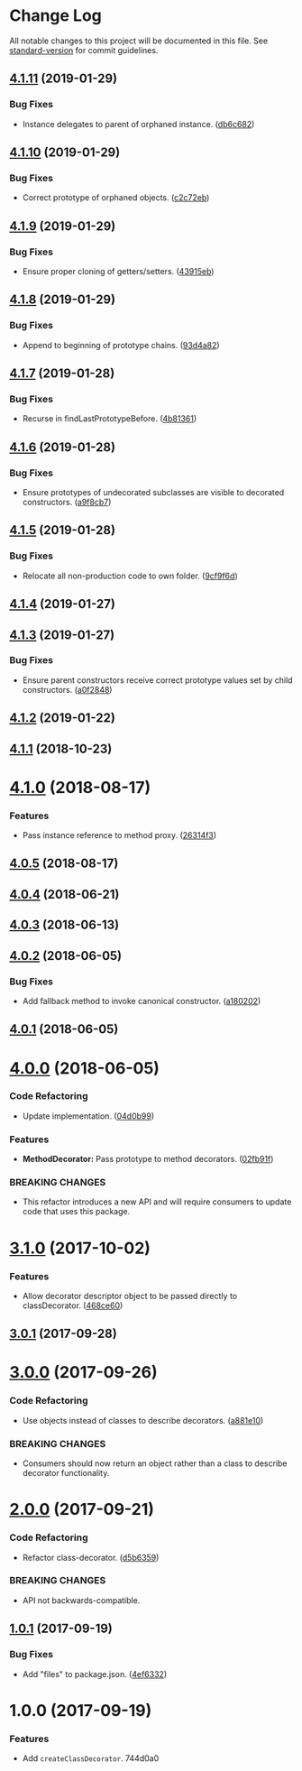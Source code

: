 # Change Log

All notable changes to this project will be documented in this file. See [standard-version](https://github.com/conventional-changelog/standard-version) for commit guidelines.

<a name="4.1.11"></a>
## [4.1.11](https://github.com/darkobits/class-decorator/compare/v4.1.10...v4.1.11) (2019-01-29)


### Bug Fixes

* Instance delegates to parent of orphaned instance. ([db6c682](https://github.com/darkobits/class-decorator/commit/db6c682))



<a name="4.1.10"></a>
## [4.1.10](https://github.com/darkobits/class-decorator/compare/v4.1.9...v4.1.10) (2019-01-29)


### Bug Fixes

* Correct prototype of orphaned objects. ([c2c72eb](https://github.com/darkobits/class-decorator/commit/c2c72eb))



<a name="4.1.9"></a>
## [4.1.9](https://github.com/darkobits/class-decorator/compare/v4.1.8...v4.1.9) (2019-01-29)


### Bug Fixes

* Ensure proper cloning of getters/setters. ([43915eb](https://github.com/darkobits/class-decorator/commit/43915eb))



<a name="4.1.8"></a>
## [4.1.8](https://github.com/darkobits/class-decorator/compare/v4.1.7...v4.1.8) (2019-01-29)


### Bug Fixes

* Append to beginning of prototype chains. ([93d4a82](https://github.com/darkobits/class-decorator/commit/93d4a82))



<a name="4.1.7"></a>
## [4.1.7](https://github.com/darkobits/class-decorator/compare/v4.1.6...v4.1.7) (2019-01-28)


### Bug Fixes

* Recurse in findLastPrototypeBefore. ([4b81361](https://github.com/darkobits/class-decorator/commit/4b81361))



<a name="4.1.6"></a>
## [4.1.6](https://github.com/darkobits/class-decorator/compare/v4.1.5...v4.1.6) (2019-01-28)


### Bug Fixes

* Ensure prototypes of undecorated subclasses are visible to decorated constructors. ([a9f8cb7](https://github.com/darkobits/class-decorator/commit/a9f8cb7))



<a name="4.1.5"></a>
## [4.1.5](https://github.com/darkobits/class-decorators/compare/v4.1.4...v4.1.5) (2019-01-28)


### Bug Fixes

* Relocate all non-production code to own folder. ([9cf9f6d](https://github.com/darkobits/class-decorators/commit/9cf9f6d))



<a name="4.1.4"></a>
## [4.1.4](https://github.com/darkobits/class-decorators/compare/v4.1.3...v4.1.4) (2019-01-27)



<a name="4.1.3"></a>
## [4.1.3](https://github.com/darkobits/class-decorators/compare/v4.1.2...v4.1.3) (2019-01-27)


### Bug Fixes

* Ensure parent constructors receive correct prototype values set by child constructors. ([a0f2848](https://github.com/darkobits/class-decorators/commit/a0f2848))



<a name="4.1.2"></a>
## [4.1.2](https://github.com/darkobits/class-decorator/compare/v4.1.1...v4.1.2) (2019-01-22)



<a name="4.1.1"></a>
## [4.1.1](https://github.com/darkobits/class-decorator/compare/v4.1.0...v4.1.1) (2018-10-23)



<a name="4.1.0"></a>
# [4.1.0](https://github.com/darkobits/class-decorator/compare/v4.0.5...v4.1.0) (2018-08-17)


### Features

* Pass instance reference to method proxy. ([26314f3](https://github.com/darkobits/class-decorator/commit/26314f3))



<a name="4.0.5"></a>
## [4.0.5](https://github.com/darkobits/class-decorator/compare/v4.0.4...v4.0.5) (2018-08-17)



<a name="4.0.4"></a>
## [4.0.4](https://github.com/darkobits/class-decorator/compare/v4.0.3...v4.0.4) (2018-06-21)



<a name="4.0.3"></a>
## [4.0.3](https://github.com/darkobits/class-decorator/compare/v4.0.2...v4.0.3) (2018-06-13)



<a name="4.0.2"></a>
## [4.0.2](https://github.com/darkobits/class-decorator/compare/v4.0.1...v4.0.2) (2018-06-05)


### Bug Fixes

* Add fallback method to invoke canonical constructor. ([a180202](https://github.com/darkobits/class-decorator/commit/a180202))



<a name="4.0.1"></a>
## [4.0.1](https://github.com/darkobits/class-decorator/compare/v4.0.0...v4.0.1) (2018-06-05)



<a name="4.0.0"></a>
# [4.0.0](https://github.com/darkobits/class-decorator/compare/v3.1.0...v4.0.0) (2018-06-05)


### Code Refactoring

* Update implementation. ([04d0b99](https://github.com/darkobits/class-decorator/commit/04d0b99))


### Features

* **MethodDecorator:** Pass prototype to method decorators. ([02fb91f](https://github.com/darkobits/class-decorator/commit/02fb91f))


### BREAKING CHANGES

* This refactor introduces a new API and will require consumers to update code that uses this package.



<a name="3.1.0"></a>
# [3.1.0](https://github.com/darkobits/class-decorator/compare/v3.0.1...v3.1.0) (2017-10-02)


### Features

* Allow decorator descriptor object to be passed directly to classDecorator. ([468ce60](https://github.com/darkobits/class-decorator/commit/468ce60))



<a name="3.0.1"></a>
## [3.0.1](https://github.com/darkobits/class-decorator/compare/v3.0.0...v3.0.1) (2017-09-28)



<a name="3.0.0"></a>
# [3.0.0](https://github.com/darkobits/class-decorator/compare/v2.0.0...v3.0.0) (2017-09-26)


### Code Refactoring

* Use objects instead of classes to describe decorators. ([a881e10](https://github.com/darkobits/class-decorator/commit/a881e10))


### BREAKING CHANGES

* Consumers should now return an object rather than a class to describe decorator functionality.



<a name="2.0.0"></a>
# [2.0.0](https://github.com/darkobits/class-decorator/compare/v1.0.1...v2.0.0) (2017-09-21)


### Code Refactoring

* Refactor class-decorator. ([d5b6359](https://github.com/darkobits/class-decorator/commit/d5b6359))


### BREAKING CHANGES

* API not backwards-compatible.



<a name="1.0.1"></a>
## [1.0.1](https://github.com/darkobits/class-decorator/compare/v1.0.0...v1.0.1) (2017-09-19)


### Bug Fixes

* Add "files" to package.json. ([4ef6332](https://github.com/darkobits/class-decorator/commit/4ef6332))



<a name="1.0.0"></a>
# 1.0.0 (2017-09-19)


### Features

* Add `createClassDecorator`. 744d0a0
